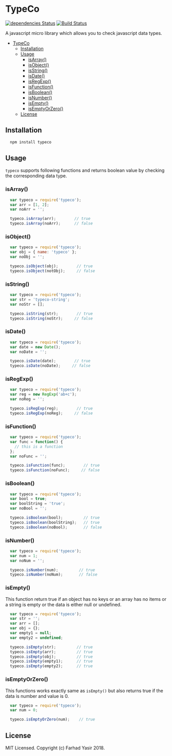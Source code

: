 # TypeCo
[![dependencies Status](https://david-dm.org/nutboltu/typeco/status.svg)](https://david-dm.org/nutboltu/typeco) [![Build Status](https://travis-ci.org/nutboltu/typeco.svg?branch=master)](https://travis-ci.org/nutboltu/typeco)

A javascript micro library which allows you to check javascript data types.
<!-- TOC -->

- [TypeCo](#typeco)
  - [Installation](#installation)
  - [Usage](#usage)
    - [isArray()](#isarray)
    - [isObject()](#isobject)
    - [isString()](#isstring)
    - [isDate()](#isdate)
    - [isRegExp()](#isregexp)
    - [isFunction()](#isfunction)
    - [isBoolean()](#isboolean)
    - [isNumber()](#isnumber)
    - [isEmpty()](#isempty)
    - [isEmptyOrZero()](#isemptyorzero)
  - [License](#license)

<!-- /TOC -->

## Installation

```bash
  npm install typeco
```

## Usage

`typeco` supports following functions and returns boolean value by checking the corresponding data type.

### isArray()

```javascript
  var typeco = require('typeco');
  var arr = [1, 2];
  var noArr = '';

  typeco.isArray(arr);        // true
  typeco.isArray(noArr);      // false
```

### isObject()

```javascript
  var typeco = require('typeco');
  var obj = { name: 'typeco' };
  var noObj = '';

  typeco.isObject(obj);        // true
  typeco.isObject(notObj);     // false
```

### isString()

```javascript
  var typeco = require('typeco');
  var str = 'typeco-string';
  var noStr = [];

  typeco.isString(str);        // true
  typeco.isString(noStr);     // false
```

### isDate()

```javascript
  var typeco = require('typeco');
  var date = new Date();
  var noDate = '';

  typeco.isDate(date);        // true
  typeco.isDate(noDate);     // false
```

### isRegExp()

```javascript
  var typeco = require('typeco');
  var reg = new RegExp('ab+c');
  var noReg = '';

  typeco.isRegExp(reg);        // true
  typeco.isRegExp(noReg);     // false
```

### isFunction()

```javascript
  var typeco = require('typeco');
  var func = function() {
    // this is a function
  };
  var noFunc = '';

  typeco.isFunction(func);        // true
  typeco.isFunction(noFunc);     // false
```

### isBoolean()

```javascript
  var typeco = require('typeco');
  var bool = true;
  var boolString = 'true';
  var noBool = '';

  typeco.isBoolean(bool);         // true
  typeco.isBoolean(boolString);   // true
  typeco.isBoolean(noBool);       // false
```

### isNumber()

```javascript
  var typeco = require('typeco');
  var num = 1;
  var noNum = '';

  typeco.isNumber(num);         // true
  typeco.isNumber(noNum);       // false
```

### isEmpty()

This function return true if an object has no keys or an array has no items or a string is empty or the data is either null or undefined.

```javascript
  var typeco = require('typeco');
  var str = '';
  var arr = [];
  var obj = {};
  var empty1 = null;
  var empty2 = undefined;

  typeco.isEmpty(str);         // true
  typeco.isEmpty(arr);         // true
  typeco.isEmpty(obj);         // true
  typeco.isEmpty(empty1);      // true
  typeco.isEmpty(empty2);      // true
```

### isEmptyOrZero()

This functions works exactly same as `isEmpty()` but also returns true if the data is number and value is 0.

```javascript
  var typeco = require('typeco');
  var num = 0;

  typeco.isEmptyOrZero(num);    // true
```

## License

MIT Licensed. Copyright (c) Farhad Yasir 2018.
